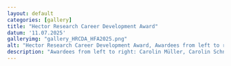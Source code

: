 ```yaml
---
layout: default
categories: [gallery]
title: "Hector Research Career Development Award"
datum: '11.07.2025'
galleryimg: "gallery_HRCDA_HFA2025.png"
alt: "Hector Research Career Development Award, Awardees from left to right: Carolin Müller, Carolin Schneider, Sofie Valk"
description: "Awardees from left to right: Carolin Müller, Carolin Schneider, Sofie Valk"
---
```

